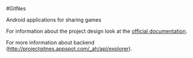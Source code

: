 #GitNes

Android applications for sharing games

For information about the project design look at the [official documentation](https://www.dropbox.com/sh/lmdenr7rh4yag4h/AAAlBxm7xRp2WtFaOR2mySwQa/DocumentoProyectoII.pdf?dl=0).

For more information about backend (http://projectgitnes.appspot.com/_ah/api/explorer).
